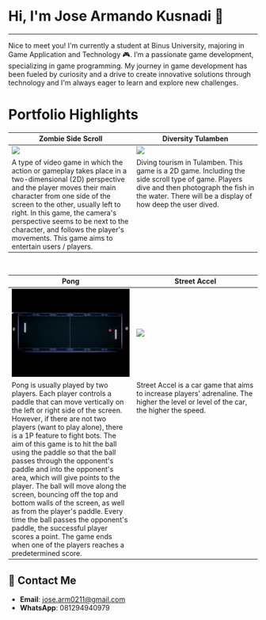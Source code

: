 # Hi, I'm Jose Armando Kusnadi 👋
---
Nice to meet you! I'm currently a student at Binus University, majoring in Game Application and Technology 🎮. 
I’m a passionate game development, specializing in game programming. My journey in game development has been fueled by curiosity and a drive to create innovative solutions through technology and I'm always eager to learn and explore new challenges.</br>




# Portfolio Highlights
<table width="100%">
  <thead>
    <tr>
      <th width="50%"> Zombie Side Scroll </a></th>
      <th width="50%"> Diversity Tulamben </a></th>
    </tr>
  </thead>
  <tbody>
    <tr>
      <td><img src="https://github.com/josearmandoo/JoseArmandoKusnadi/blob/main/Zombie2d.gif.gif"/></td>
      <td><img src="https://github.com/josearmandoo/JoseArmandoKusnadi/blob/main/Diversitygif.gif"/></td>
    </tr>
    <tr>
      <td valign="text-top">A type of video game in which the action or gameplay takes place in a two-dimensional (2D) perspective and the player moves their main character from one side of the screen to the other, usually left to right. In this game, the camera's perspective seems to be next to the character, and follows the player's movements. This game aims to entertain users / players.</td>
      <td valign="text-top">Diving tourism in Tulamben. This game is a 2D game. Including the side scroll type of game. Players dive and then photograph the fish in the water. There will be a display of how deep the user dived.</td>
    </tr>
    <tr>
    </tr>
  </tbody>
</table>

<br>

<table width="100%">
  <thead>
    <tr>
      <th width="50%"> Pong </a></th>
      <th width="50%"> Street Accel </a></th>
    </tr>
  </thead>
  <tbody>
    <tr>
      <td><img src="https://github.com/josearmandoo/JoseArmandoKusnadi/blob/main/Pong2d.gif.gif"/></td>
      <td><img src="https://github.com/josearmandoo/JoseArmandoKusnadi/blob/main/street-ezgif.com-video-to-gif-converter.gif"/></td>
</tr>
    <tr>
      <td valign="text-top">Pong is usually played by two players. Each player controls a paddle that can move vertically on the left or right side of the screen. However, if there are not two players (want to play alone), there is a 1P feature to fight bots. The aim of this game is to hit the ball using the paddle so that the ball passes through the opponent's paddle and into the opponent's area, which will give points to the player. The ball will move along the screen, bouncing off the top and bottom walls of the screen, as well as from the player's paddle. Every time the ball passes the opponent's paddle, the successful player scores a point. The game ends when one of the players reaches a predetermined score.</td>
      <td valign="text-top">Street Accel is a car game that aims to increase players' adrenaline. The higher the level or level of the car, the higher the speed.</td>
      </tr>
    <tr>
    </tr>
  </tbody>
</table>



## 📩 Contact Me
- **Email**: jose.arm0211@gmail.com
- **WhatsApp**: 081294940979
